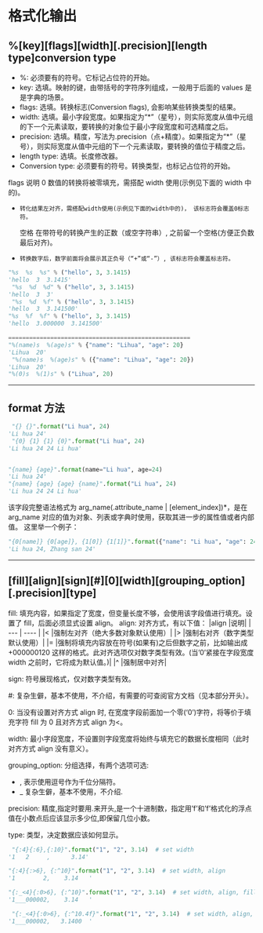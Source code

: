 <!--
 * @Author: feng 1804831168@qq.com
 * @Date: 2024-07-10 14:06:23
 * @LastEditors: feng 1804831168@qq.com
 * @LastEditTime: 2025-02-12 11:53:38
 * @Description:
 * Copyright (c) 2025 by Feng, All Rights Reserved.
-->

# 格式化输出

## %[key][flags][width][.precision][length type]conversion type

- %: 必须要有的符号。它标记占位符的开始。
- key: 选填。映射的键，由带括号的字符序列组成，一般用于后面的 values 是是字典的场景。
- flags: 选填。转换标志(Conversion flags), 会影响某些转换类型的结果。
- width: 选填。最小字段宽度。如果指定为“\*”（星号），则实际宽度从值中元组的下一个元素读取，要转换的对象位于最小字段宽度和可选精度之后。
- precision: 选填。精度，写法为.precision（点+精度）。如果指定为“\*”（星号），则实际宽度从值中元组的下一个元素读取，要转换的值位于精度之后。
- length type: 选填。长度修改器。
- Conversion type: 必须要有的符号。转换类型，也标记占位符的开始。

flags 说明
0 数值的转换将被零填充，需搭配 width 使用(示例见下面的 width 中的)。

-     转化结果左对齐，需搭配width使用(示例见下面的width中的)， 该标志符会覆盖0标志符。
  空格 在带符号的转换产生的正数（或空字符串）, 之前留一个空格(方便正负数最后对齐)。

*     转换数字后，数字前面将会展示其正负号（“+”或“-”）, 该标志符会覆盖标志符。

```py
"%s  %s  %s" % ("hello", 3, 3.1415)
'hello  3  3.1415'
 "%s  %d  %d" % ("hello", 3, 3.1415)
'hello  3  3'
 "%s  %d  %f" % ("hello", 3, 3.1415)
'hello  3  3.141500'
"%s  %f  %f" % ("hello", 3, 3.1415)
'hello  3.000000  3.141500'

====================================================
"%(name)s  %(age)s" % {"name": "Lihua", "age": 20}
'Lihua  20'
 "%(name)s  %(age)s" % ({"name": "Lihua", "age": 20})
'Lihua  20'
"%(0)s  %(1)s" % ("Lihua", 20)
```

---

## format 方法

```py
 "{} {}".format("Li hua", 24)
'Li hua 24'
 "{0} {1} {1} {0}".format("Li hua", 24)
'Li hua 24 24 Li hua'


"{name} {age}".format(name="Li hua", age=24)
'Li hua 24'
"{name} {age} {age} {name}".format("Li hua", 24)
'Li hua 24 24 Li hua'
```

该字段完整语法格式为 arg_name(.attribute_name | [element_index])\*，是在 arg_name 对应的值为对象、列表或字典时使用，获取其进一步的属性值或者内部值。
这里举一个例子：

```py
"{0[name]} {0[age]}, {1[0]} {1[1]}".format({"name": "Li hua", "age": 24}, ["Zhang san",24])
'Li hua 24, Zhang san 24'
```

---

## **[fill][align][sign][#][0][width][grouping_option][.precision][type]**

fill: 填充内容，如果指定了宽度，但变量长度不够，会使用该字段值进行填充。设置了 fill，后面必须显式设置 align。
align: 对齐方式，有以下值：
|align |说明|
| --- | ---- |
|< |强制左对齐（绝大多数对象默认使用）|
|> |强制右对齐（数字类型默认使用）|
|= |强制将填充内容放在符号(如果有)之后但数字之前，比如输出成+000000120 这样的格式。此对齐选项仅对数字类型有效。(当’0’紧接在字段宽度 width 之前时，它将成为默认值。)|
|^ |强制居中对齐|

sign: 符号展现格式，仅对数字类型有效。

#: 复杂生僻，基本不使用，不介绍，有需要的可查阅官方文档（见本部分开头）。

0: 当没有设置对齐方式 align 时, 在宽度字段前面加一个零(‘0’)字符，将等价于填充字符 fill 为 0 且对齐方式 align 为<。

width: 最小字段宽度，不设置则字段宽度将始终与填充它的数据长度相同（此时对齐方式 align 没有意义）。

grouping_option: 分组选择，有两个选项可选:

- , 表示使用逗号作为千位分隔符。
- \_ 复杂生僻，基本不使用，不介绍.

precision: 精度,指定时要用.来开头,是一个十进制数，指定用’f’和’f’格式化的浮点值在小数点后应该显示多少位,即保留几位小数。

type: 类型，决定数据应该如何显示。

```py
 "{:4}{:6},{:10}".format("1", "2", 3.14)  # set width
'1   2     ,      3.14'

"{:4}{:>6}, {:^10}".format("1", "2", 3.14)  # set width, align
'1        2,    3.14   '

"{:_<4}{:0>6}, {:^10}".format("1", "2", 3.14)  # set width, align, fill
'1___000002,    3.14   '

 "{:_<4}{:0>6}, {:^10.4f}".format("1", "2", 3.14)  # set width, align, fill, precision, type
'1___000002,   3.1400  '
```
